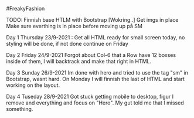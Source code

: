 #FreakyFashion

TODO:
Finnish base HTLM with Bootstrap [Wokring..]
Get imgs in place
Make sure everthing is in place before moving up på SM

Day 1 Thursday 23/9-2021 :
Get all HTML ready for small screen today, no styling will be done, if not done continue on Friday

Day 2 Friday 24/9-2021
Forgot about Col-6 that a Row have 12 boxses inside of them, 
I will backtrack and make that right in HTML.

Day 3 Sunday 26/9-2021
Im done with hero and tried to use the tag "sm" in Bootstrap, wasnt hard.
On Monday I will finnish the last of HTML and start working on the layout.

Day 4 Tuseday 28/9-2021
Got stuck getting mobile to desktop, figur I remove and everything and focus on "Hero". My gut told me that I missed something.